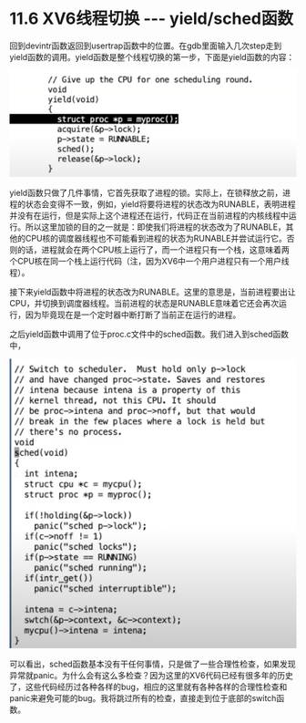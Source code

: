 # 11.6 XV6线程切换 --- yield/sched函数

回到devintr函数返回到usertrap函数中的位置。在gdb里面输入几次step走到yield函数的调用。yield函数是整个线程切换的第一步，下面是yield函数的内容：

![](../.gitbook/assets/image%20%28489%29.png)

yield函数只做了几件事情，它首先获取了进程的锁。实际上，在锁释放之前，进程的状态会变得不一致，例如，yield将要将进程的状态改为RUNABLE，表明进程并没有在运行，但是实际上这个进程还在运行，代码正在当前进程的内核线程中运行。所以这里加锁的目的之一就是：即使我们将进程的状态改为了RUNABLE，其他的CPU核的调度器线程也不可能看到进程的状态为RUNABLE并尝试运行它。否则的话，进程就会在两个CPU核上运行了，而一个进程只有一个栈，这意味着两个CPU核在同一个栈上运行代码（注，因为XV6中一个用户进程只有一个用户线程）。

接下来yield函数中将进程的状态改为RUNABLE。这里的意思是，当前进程要出让CPU，并切换到调度器线程。当前进程的状态是RUNABLE意味着它还会再次运行，因为毕竟现在是一个定时器中断打断了当前正在运行的进程。

之后yield函数中调用了位于proc.c文件中的sched函数。我们进入到sched函数中，

![](../.gitbook/assets/image%20%28504%29.png)

可以看出，sched函数基本没有干任何事情，只是做了一些合理性检查，如果发现异常就panic。为什么会有这么多检查？因为这里的XV6代码已经有很多年的历史了，这些代码经历过各种各样的bug，相应的这里就有各种各样的合理性检查和panic来避免可能的bug。我将跳过所有的检查，直接走到位于底部的switch函数。

